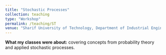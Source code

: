 ```yaml
---
title: "Stochastic Processes"
collection: teaching
type: "Workshop"
permalink: /teaching/ST
venue: "Sharif University of Technology, Department of Industrial Engineering"
---
```


**What my classes were about:** covering concepts from probability theory and applied stochastic processes.
